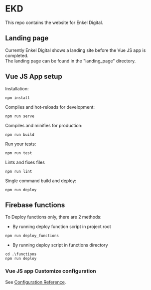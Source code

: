 # EKD
This repo contains the website for Enkel Digital.


## Landing page
Currently Enkel Digital shows a landing site before the Vue JS app is completed.  
The landing page can be found in the "landing_page" directory.


## Vue JS App setup
Installation:
```
npm install
```
Compiles and hot-reloads for development:
```
npm run serve
```
Compiles and minifies for production:
```
npm run build
```
Run your tests:
```
npm run test
```
Lints and fixes files
```
npm run lint
```
Single command build and deploy:
```
npm run deploy
```

## Firebase functions
To Deploy functions only, there are 2 methods:
- By running deploy function script in project root
```
npm run deploy_functions
```
- By running deploy script in functions directory
```
cd .\functions
npm run deploy
```


### Vue JS app Customize configuration
See [Configuration Reference](https://cli.vuejs.org/config/).